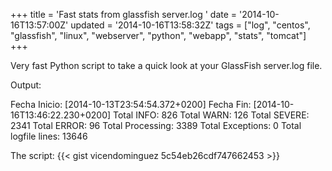 +++
title = 'Fast stats from glassfish server.log '
date = '2014-10-16T13:57:00Z'
updated = '2014-10-16T13:58:32Z'
tags = ["log", "centos", "glassfish", "linux", "webserver", "python", "webapp", "stats", "tomcat"]
+++

Very fast Python script to take a quick look at your GlassFish server.log file.

Output:

Fecha Inicio: [2014-10-13T23:54:54.372+0200]
Fecha Fin: [2014-10-16T13:46:22.230+0200]
Total INFO: 826
Total WARN: 126
Total SEVERE: 2341
Total ERROR: 96
Total Processing: 3389
Total Exceptions: 0
Total logfile lines: 13646

The script:
{{< gist vicendominguez 5c54eb26cdf747662453 >}}
